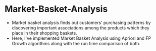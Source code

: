 # Market-Basket-Analysis
- Market basket analysis finds out customers' purchasing patterns by discovering important associations among the products which they place in their shopping baskets. 
- Here, I've implemented Market Basket Analysis using Apriori and FP Growth algorithms along with the run time comparison of both.
